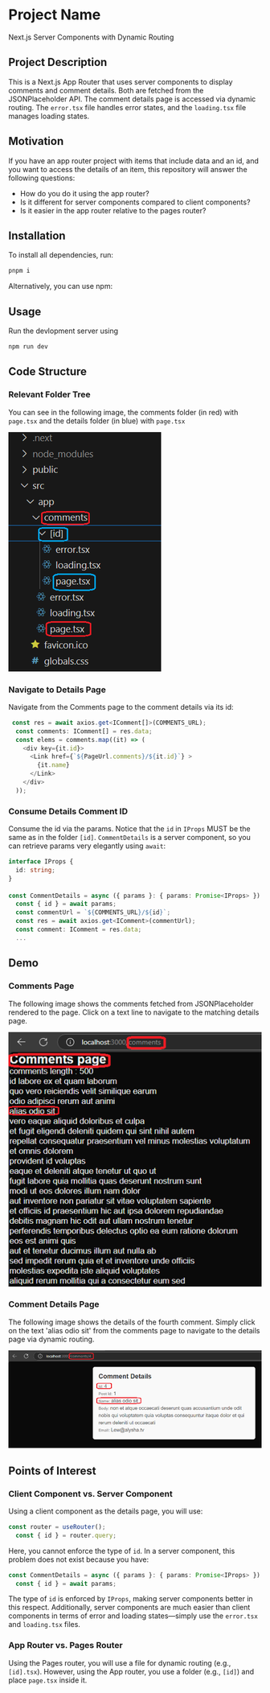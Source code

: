 <h1>Project Name</h1>
<p>Next.js Server Components with Dynamic Routing</p>

<h2>Project Description</h2>
<p>This is a Next.js App Router that uses server components to display comments and comment details. Both are fetched from the JSONPlaceholder API. The comment details page is accessed via dynamic routing. The <code>error.tsx</code> file handles error states, and the <code>loading.tsx</code> file manages loading states.</p>

<h2>Motivation</h2>
<p>If you have an app router project with items that include data and an id, and you want to access the details of an item, this repository will answer the following questions:</p>
<ul>
  <li>How do you do it using the app router?</li>
  <li>Is it different for server components compared to client components?</li>
  <li>Is it easier in the app router relative to the pages router?</li>
</ul>



<h2>Installation</h2>

To install all dependencies, run:

```ts
pnpm i
``` 

Alternatively, you can use npm:


<h2>Usage</h2>
Run the devlopment server using

```bash
npm run dev
```



<h2>Code Structure</h2>

<h3>Relevant Folder Tree</h3>
<p>You can see in the following image, the comments folder (in red) with <code>page.tsx</code> and the details folder (in blue) with <code>page.tsx</code></p>


<img src='./figs/relevant-folder-tree.png' alt='Folder Tree Diagram' />

<h3>Navigate to Details Page</h3>
<p>Navigate from the Comments page to the comment details via its id:</p>

```ts
 const res = await axios.get<IComment[]>(COMMENTS_URL);
  const comments: IComment[] = res.data;
  const elems = comments.map((it) => (
    <div key={it.id}>
      <Link href={`${PageUrl.comments}/${it.id}`} >
        {it.name}
      </Link>
    </div>
  ));
```

<h3>Consume Details Comment ID</h3> 
<p>Consume the id via the params. Notice that the <code>id</code> in <code>IProps</code> MUST be the same as in the folder <code>[id]</code>. <code>CommentDetails</code> is a server component, so you can retrieve params very elegantly using <code>await</code>:
</p>


```ts
interface IProps {
  id: string;
}

const CommentDetails = async ({ params }: { params: Promise<IProps> }) => {
  const { id } = await params;
  const commentUrl = `${COMMENTS_URL}/${id}`;
  const res = await axios.get<IComment>(commentUrl);
  const comment: IComment = res.data;
  ...
```

<h2>Demo</h2>

<h3>Comments Page</h3>
<p>The following image shows the comments fetched from JSONPlaceholder rendered to the page. Click on a text line to navigate to the matching details page.</p>

<img src='./figs/comments-page.png' alt='Comments Page Screenshot' />

<h3>Comment Details Page</h3>
<p>The following image shows the details of the fourth comment. Simply click on the text 'alias odio sit' from the comments page to navigate to the details page via dynamic routing.</p>

<img src='./figs/id-4.png' alt='Comment Details Page Screenshot' />


<h2>Points of Interest</h2>

<h3>Client Component vs. Server Component</h3>

Using a client component as the details page, you will use:

```ts
const router = useRouter();
  const { id } = router.query;
```

Here, you cannot enforce the type of <code>id</code>. In a server component, this problem does not exist because you have:

```ts
const CommentDetails = async ({ params }: { params: Promise<IProps> }) => {
  const { id } = await params;
```

The type of <code>id</code> is enforced by <code>IProps</code>, making server components better in this respect. Additionally, server components are much easier than client components in terms of error and loading states—simply use the <code>error.tsx</code> and <code>loading.tsx</code> files.</li> </ul>

<h3>App Router vs. Pages Router</h3> <p>Using the Pages router, you will use a file for dynamic routing (e.g., <code>[id].tsx</code>). However, using the App router, you use a folder (e.g., <code>[id]</code>) and place <code>page.tsx</code> inside it.</p>
